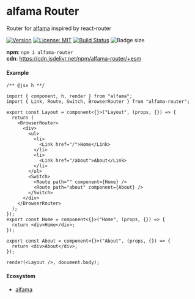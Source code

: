 # alfama Router

Router for [alfama](https://github.com/abhishiv/alfama) inspired by react-router

[![Version](https://img.shields.io/npm/v/alfama-router.svg?color=success&style=flat-square)](https://www.npmjs.com/package/alfama-router)
[![License: MIT](https://img.shields.io/badge/License-MIT-brightgreen.svg)](https://opensource.org/licenses/MIT)
[![Build Status](https://github.com/abhishiv/alfama-router/actions/workflows/ci.yml/badge.svg)](https://github.com/abhishiv/alfama-router/actions/workflows/ci.yml)
![Badge size](https://img.badgesize.io/https://cdn.jsdelivr.net/npm/alfama-router/+esm?compression=gzip&label=gzip&style=flat-square)

**npm**: `npm i alfama-router`  
**cdn**: https://cdn.jsdelivr.net/npm/alfama-router/+esm

#### Example

```tsx
/** @jsx h **/

import { component, h, render } from "alfama";
import { Link, Route, Switch, BrowserRouter } from "alfama-router";

export const Layout = component<{}>("Layout", (props, {}) => {
  return (
    <BrowserRouter>
      <div>
        <ul>
          <li>
            <Link href="/">Home</Link>
          </li>
          <li>
            <Link href="/about">About</Link>
          </li>
        </ul>
        <Switch>
          <Route path="" component={Home} />
          <Route path="about" component={About} />
        </Switch>
      </div>
    </BrowserRouter>
  );
});
export const Home = component<{}>("Home", (props, {}) => {
  return <div>Home</div>;
});

export const About = component<{}>("About", (props, {}) => {
  return <div>About</div>;
});

render(<Layout />, document.body);
```

#### Ecosystem

- [alfama](https://github.com/abhishiv/alfama)
